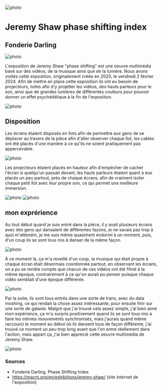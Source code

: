 ![photo](media/potos_devant_J.S_2024.png)
<h1>Jeremy Shaw phase shifting index</h1>
<h2>Fonderie Darling</h2>

![photo](media/Affiche_pre-presentation_J.S_2024.png)

L'exposition de Jeremy Shaw "phase shifting" est une oeuvre multimédia basé sur des vidéos, de la musique ainsi que de la lumière.
Nous avons visités cette exposition, originalement créée en 2020, le vendredi 2 février 2024.
Afin de mettre en place cette exposition ils ont eu besoin de projecteurs, toiles afin d'y projetter les vidéos, des hauts parleurs
pour le son, ainsi que de grandes lumières de différentes couleurs pour pouvoir donner un effet psychédélique à la fin de 
l'exposition.

![photo](media/Lumières_plafond_J.S_2024.png)

<h2>Disposition</h2>
Les écrans étaient disposés en îlots afin de permettre aux gens de se déplacer au travers de la pièce afin d'aller observer chaque îlot,
les cables ont été placés d'une manière à ce qu'ils ne soient pratiquement pas appercevable.

![photo](media/Cables_gestion_J.S_2024.png)

Les projecteurs étaient placés en hauteur afin d'empêcher de cacher l'écran si quelqu'un passait devant, les hauts parleurs étaient quant à eux placés
un peu partout, près de chaque écrans, afin de vraiment isoler chaque petit îlot avec leur propre son, ce qui permet une meilleure immersion.

![photo](media/Projecteur_J.S_2024.png)
![photo](media/Ecrans_psychedelique_J.S_2024.png)

<h2>mon exprérience</h2>
Au tout début quand je suis entré dans la pièce, il y avait plusieurs écrans avec des gens qui dansaient de différentes façons, je ne savais pas trop
à quoi m'attendre, je me suis même quasiment endormi à un moment, puis, d'un coup ils se sont tous mis à danser de la même façon.

![photo](media/Viewers_J.S_2024.png)

À ce moment là, ça m'a reveillé d'un coup, la musique qui était propre à chaque écran était désormais coordonnée partout, en observant les écrans, on a pu se 
rendre compte que chacun de ces vidéos ont été filmé à la même époque, contrairement à ce qu'on aurait pu penser puisque chaque vidéo semblait d'une époque
différente.

![photo](media/Viewers_2_J.S_2024.png)

Par la suite, ils sont tous entrés dans une sorte de trans, avec du data moshing, ce qui rendait la chose assez intéressante, pour ensuite finir sur une sorte de galaxie.
Malgré que j'ai trouvé cela assez simple, j'ai bien aimé mon expérience, ça m'a surpris positivement quand ils se sont tous mis à faire les mêmes mouvements synchronisés, 
mais j'aurais quand même raccourci le moment au début où ils dansent tous de façon différente, j'ai trouvé ce moment un peu trop long avant que l'on entre réellement dans
l'action, mais appart ça, j'ai bien apprécié cette oeuvre multimédia de Jeremy Shaw.

![photo](media/Ecran_danseurs_J.S_2024.png)

<h3>Sources</h3>

- Fonderie Darling, Phase Shifting Index
- https://macm.org/en/exhibitions/jeremy-shaw/ (site internet de l'exposition)
